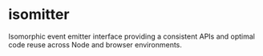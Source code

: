 # isomitter
Isomorphic event emitter interface providing a consistent APIs and optimal code reuse across Node and browser environments.
